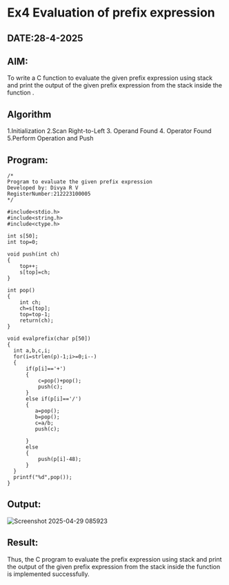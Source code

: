 # Ex4 Evaluation of prefix expression
## DATE:28-4-2025
## AIM:
To write a C function to evaluate the given prefix expression using stack and print the output of the given prefix expression from the stack inside the function . 

## Algorithm
1.Initialization 
2.Scan Right-to-Left 
3. Operand Found
4. Operator Found 
5.Perform Operation and Push   

## Program:
```
/*
Program to evaluate the given prefix expression
Developed by: Divya R V
RegisterNumber:212223100005  
*/
```
```
#include<stdio.h>
#include<string.h>
#include<ctype.h>

int s[50];
int top=0;

void push(int ch)
{
	top++;
	s[top]=ch;
}

int pop()
{
	int ch;
	ch=s[top];
	top=top-1;
	return(ch);
}

void evalprefix(char p[50])
{
  int a,b,c,i;
  for(i=strlen(p)-1;i>=0;i--)
  {
      if(p[i]=='+')
      {
          c=pop()+pop();
          push(c);
      }
      else if(p[i]=='/')
      {
         a=pop();
         b=pop();
         c=a/b;
         push(c);

      }
      else
      {
          push(p[i]-48);
      }
  }
  printf("%d",pop());
}
```
## Output:

![Screenshot 2025-04-29 085923](https://github.com/user-attachments/assets/e72a083e-9673-418e-9b10-69815cbb0513)


## Result:
Thus, the C program to evaluate the prefix expression using stack and print the output of the given prefix expression from the stack inside the function is implemented successfully.
